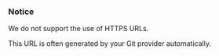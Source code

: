### Notice

We do not support the use of HTTPS URLs.




This URL is often generated by your Git provider automatically.

